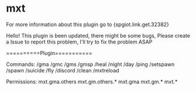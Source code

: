# mxt
For more information about this plugin go to {spgiot.link.get.32382}


Hello! This plugin is been updated, there might be some bugs, Please create a Issue to report this problem, I'll try to fix the problem ASAP

==========Plugin===========

Commands:
  /gma <others>
  /gmc <others>
  /gms <others>
  /gmsp <others>
  /heal <others>
  /night
  /day
  /ping
  /setspawn
  /spawn
  /suicide
  /fly <others>
  /discord
  /clean <others>
  /mxtreload
  
 
Permissions:
  mxt.gma.others
  mxt.gm.others.*
  mxt.gma
  mxt.gm.*
  mxt.*
